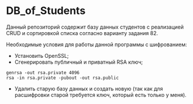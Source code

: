 # DB_of_Students
Данный репозиторий содержит базу данных студентов с реализацией CRUD и сортировкой списка согласно варианту задания 82.

Необходимые условия для работы данной программы с шифрованием:
- Установить OpenSSL;
- Сгенерировать публичный и приватный RSA ключ;
```
genrsa -out rsa.private 4096
rsa -in rsa.private -pubout -out rsa.public
```
- Удалить старую базу данных и создать новую (так как для расшифровки старой требуется ключ, который есть только у меня).
